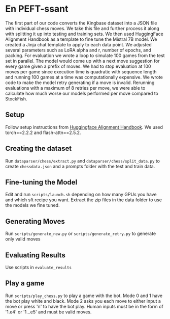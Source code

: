 # En PEFT-ssant 
The first part of our code converts the Kingbase dataset into a JSON file with individual chess moves. We take this file and further process it along with splitting it up into testing and training sets. We then used HuggingFace Alignment Handbook as a template to fine tune the Mistral 7B model. We created a Jinja chat template to apply to each data point. We adjusted several parameters such as LoRA alpha and r, number of epochs, and packing. For evaluation we wrote a loop to simulate 100 games from the test set in parallel. The model would come up with a next move suggestion for every game given a prefix of moves. We had to stop evaluation at 100 moves per game since execution time is quadratic with sequence length and running 100 games at a time was computationally expensive. We wrote code to make the model retry generating if a move is invalid. Rerunning evaluations with a maximum of 8 retries per move, we were able to calculate how much worse our models performed per move compared to StockFish. 

## Setup
Follow setup instructions from [Huggingface Alignment Handbook](https://github.com/huggingface/alignment-handbook). We used torch==2.2.2 and flash-attn==2.5.2.
## Creating the dataset
Run ``dataparser/chess/extract.py`` and ``dataparser/chess/split_data.py`` to create ``chessdata.json`` and a prompts folder with the test and train data.
## Fine-tuning the Model
Edit and run ``scripts/launch.sh`` depending on how many GPUs you have and which sft recipe you want.
Extract the zip files in the data folder to use the models we fine tuned.
## Generating Moves
Run ``scripts/generate_new.py`` or ``scripts/generate_retry.py`` to generate only valid moves
## Evaluating Results
Use scripts in ``evaluate_results``
## Play a game
Run ``scripts/play_chess.py`` to play a game with the bot. Mode 0 and 1 have the bot play white and black. Mode 2 asks you each move to either input a move or press 'n' to have the bot play. Human inputs must be in the form of '1.e4' or '1...e5' and must be valid moves.
